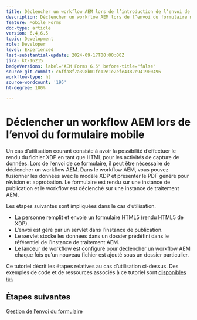 ```yaml
---
title: Déclencher un workflow AEM lors de l’introduction de l’envoi de formulaire HTML5
description: Déclencher un workflow AEM lors de l’envoi du formulaire mobile
feature: Mobile Forms
doc-type: article
version: 6.4,6.5
topic: Development
role: Developer
level: Experienced
last-substantial-update: 2024-09-17T00:00:00Z
jira: kt-16215
badgeVersions: label="AEM Forms 6.5" before-title="false"
source-git-commit: c6ffa8f7a398b01fc12e1e2efe4382c941900496
workflow-type: ht
source-wordcount: '195'
ht-degree: 100%

---
```


# Déclencher un workflow AEM lors de l’envoi du formulaire mobile

Un cas d’utilisation courant consiste à avoir la possibilité d’effectuer le rendu du fichier XDP en tant que HTML pour les activités de capture de données. Lors de l’envoi de ce formulaire, il peut être nécessaire de déclencher un workflow AEM. Dans le workflow AEM, vous pouvez fusionner les données avec le modèle XDP et présenter le PDF généré pour révision et approbation. Le formulaire est rendu sur une instance de publication et le workflow est déclenché sur une instance de traitement AEM.

Les étapes suivantes sont impliquées dans le cas d’utilisation.

* La personne remplit et envoie un formulaire HTML5 (rendu HTML5 de XDP).
* L’envoi est géré par un servlet dans l’instance de publication.
* Le servlet stocke les données dans un dossier prédéfini dans le référentiel de l’instance de traitement AEM.
* Le lanceur de workflow est configuré pour déclencher un workflow AEM chaque fois qu’un nouveau fichier est ajouté sous un dossier particulier.

Ce tutoriel décrit les étapes relatives au cas d’utilisation ci-dessus. Des exemples de code et de ressources associés à ce tutoriel sont [disponibles ici.](./deploy-assets.md)


## Étapes suivantes

[Gestion de l’envoi du formulaire](./handle-form-submission.md)
